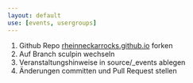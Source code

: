 ```yaml
---
layout: default
use: [events, usergroups]
---
```

<ol>
    <li>Github Repo <a href="https://github.com/rheinneckarrocks/rheinneckarrocks.github.io">rheinneckarrocks.github.io</a> forken</li>
    <li>Auf Branch sculpin wechseln</li>
    <li>Veranstaltungshinweise in source/_events ablegen</li>
    <li>Änderungen committen und Pull Request stellen</li>
</ol>

